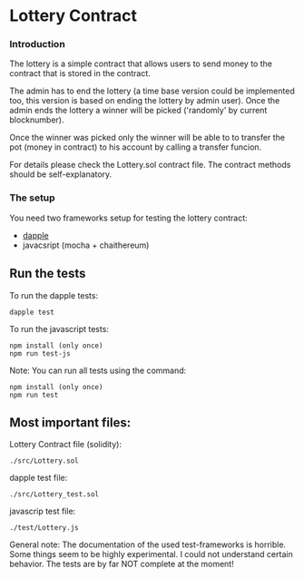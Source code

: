 # Lottery Contract

### Introduction

The lottery is a simple contract that allows users to send money to the contract that is stored in the contract. 

The admin has to end the lottery (a time base version could be implemented too, this version is based on ending the lottery by admin user). 
Once the admin ends the lottery a winner will be picked ('randomly' by current blocknumber).

Once the winner was picked only the winner will be able to to transfer the pot (money in contract) to his account by calling a transfer funcion.

For details please check the Lottery.sol contract file. The contract methods should be self-explanatory.

### The setup

You need two frameworks setup for testing the lottery contract:

* [dapple](https://github.com/dapphub/dapple)
* javacsript (mocha + chaithereum)

## Run the tests

To run the dapple tests: 

	dapple test

To run the javascript tests:

	npm install (only once)
	npm run test-js

Note: You can run all tests using the command:

	npm install (only once)
	npm run test

## Most important files:

Lottery Contract file (solidity):

	./src/Lottery.sol

dapple test file:

	./src/Lottery_test.sol

javascrip test file:

	./test/Lottery.js

General note: The documentation of the used test-frameworks is horrible. Some things seem to be highly experimental. I could not understand certain behavior. The tests are by far NOT complete at the moment!



